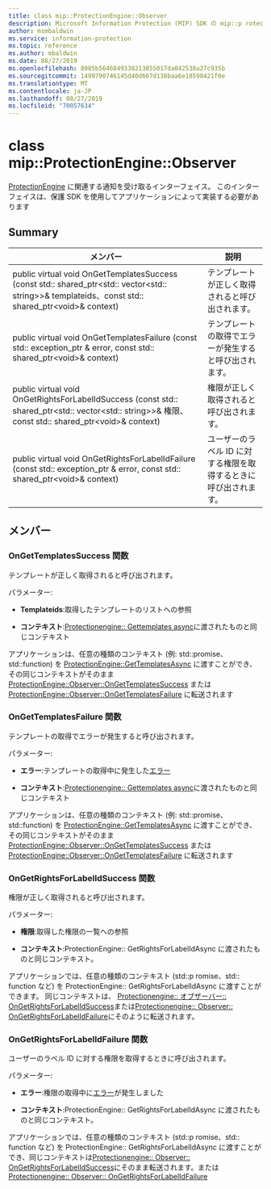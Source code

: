 ```yaml
---
title: class mip::ProtectionEngine::Observer
description: Microsoft Information Protection (MIP) SDK の mip::p rotectionengine クラスについて説明します。
author: msmbaldwin
ms.service: information-protection
ms.topic: reference
ms.author: mbaldwin
ms.date: 08/27/2019
ms.openlocfilehash: 8985b5646849338213855017da042538a27c935b
ms.sourcegitcommit: 1499790746145d40d667d138baa6e18598421f0e
ms.translationtype: MT
ms.contentlocale: ja-JP
ms.lasthandoff: 08/27/2019
ms.locfileid: "70057634"
---
```

# <a name="class-mipprotectionengineobserver"></a>class mip::ProtectionEngine::Observer 
[ProtectionEngine](class_mip_protectionengine.md) に関連する通知を受け取るインターフェイス。
このインターフェイスは、保護 SDK を使用してアプリケーションによって実装する必要があります
  
## <a name="summary"></a>Summary
 メンバー                        | 説明                                
--------------------------------|---------------------------------------------
public virtual void OnGetTemplatesSuccess (const std:: shared_ptr\<std:: vector\<std:: string\>\>& templateids、const std:: shared_ptr\<void\>& context)  |  テンプレートが正しく取得されると呼び出されます。
public virtual void OnGetTemplatesFailure (const std:: exception_ptr & error, const std:: shared_ptr\<void\>& context)  |  テンプレートの取得でエラーが発生すると呼び出されます。
public virtual void OnGetRightsForLabelIdSuccess (const std:: shared_ptr\<std:: vector\<std:: string\>\>& 権限、const std:: shared_ptr\<void\>& context)  |  権限が正しく取得されると呼び出されます。
public virtual void OnGetRightsForLabelIdFailure (const std:: exception_ptr & error, const std:: shared_ptr\<void\>& context)  |  ユーザーのラベル ID に対する権限を取得するときに呼び出されます。
  
## <a name="members"></a>メンバー
  
### <a name="ongettemplatessuccess-function"></a>OnGetTemplatesSuccess 関数
テンプレートが正しく取得されると呼び出されます。

パラメーター:  
* **Templateids**:取得したテンプレートのリストへの参照 


* **コンテキスト**:[Protectionengine:: Gettemplates async](class_mip_protectionengine.md#gettemplatesasync-function)に渡されたものと同じコンテキスト


アプリケーションは、任意の種類のコンテキスト (例: std::promise、std::function) を [ProtectionEngine::GetTemplatesAsync](class_mip_protectionengine.md#gettemplatesasync-function) に渡すことができ、その同じコンテキストがそのまま [ProtectionEngine::Observer::OnGetTemplatesSuccess](class_mip_protectionengine_observer.md#ongettemplatessuccess-function) または [ProtectionEngine::Observer::OnGetTemplatesFailure](class_mip_protectionengine_observer.md#ongettemplatesfailure-function) に転送されます
  
### <a name="ongettemplatesfailure-function"></a>OnGetTemplatesFailure 関数
テンプレートの取得でエラーが発生すると呼び出されます。

パラメーター:  
* **エラー**:テンプレートの取得中に発生した[エラー](class_mip_error.md) 


* **コンテキスト**:[Protectionengine:: Gettemplates async](class_mip_protectionengine.md#gettemplatesasync-function)に渡されたものと同じコンテキスト


アプリケーションは、任意の種類のコンテキスト (例: std::promise、std::function) を [ProtectionEngine::GetTemplatesAsync](class_mip_protectionengine.md#gettemplatesasync-function) に渡すことができ、その同じコンテキストがそのまま [ProtectionEngine::Observer::OnGetTemplatesSuccess](class_mip_protectionengine_observer.md#ongettemplatessuccess-function) または [ProtectionEngine::Observer::OnGetTemplatesFailure](class_mip_protectionengine_observer.md#ongettemplatesfailure-function) に転送されます
  
### <a name="ongetrightsforlabelidsuccess-function"></a>OnGetRightsForLabelIdSuccess 関数
権限が正しく取得されると呼び出されます。

パラメーター:  
* **権限**:取得した権限の一覧への参照 


* **コンテキスト**:ProtectionEngine:: GetRightsForLabelIdAsync に渡されたものと同じコンテキスト。


アプリケーションでは、任意の種類のコンテキスト (std::p romise、std:: function など) を ProtectionEngine:: GetRightsForLabelIdAsync に渡すことができます。 同じコンテキストは、 [Protectionengine:: オブザーバー:: OnGetRightsForLabelIdSuccess](class_mip_protectionengine_observer.md#ongetrightsforlabelidsuccess-function)または[Protectionengine:: Observer:: OnGetRightsForLabelIdFailure](class_mip_protectionengine_observer.md#ongetrightsforlabelidfailure-function)にそのように転送されます。
  
### <a name="ongetrightsforlabelidfailure-function"></a>OnGetRightsForLabelIdFailure 関数
ユーザーのラベル ID に対する権限を取得するときに呼び出されます。

パラメーター:  
* **エラー**:権限の取得中に[エラー](class_mip_error.md)が発生しました 


* **コンテキスト**:ProtectionEngine:: GetRightsForLabelIdAsync に渡されたものと同じコンテキスト。


アプリケーションでは、任意の種類のコンテキスト (std::p romise、std:: function など) を ProtectionEngine:: GetRightsForLabelIdAsync に渡すことができ、同じコンテキストは[Protectionengine:: Observer:: OnGetRightsForLabelIdSuccess](class_mip_protectionengine_observer.md#ongetrightsforlabelidsuccess-function)にそのまま転送されます。または[Protectionengine:: Observer:: OnGetRightsForLabelIdFailure](class_mip_protectionengine_observer.md#ongetrightsforlabelidfailure-function)
